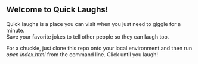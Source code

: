 <h2>Welcome to Quick Laughs!</h2>

Quick laughs is a place you can visit when you just need to giggle for a minute.<br>Save your favorite jokes to tell other people so they can laugh too.   

For a chuckle, just clone this repo onto your local environment and then run <em>open index.html</em> from the command line. Click until you laugh!

